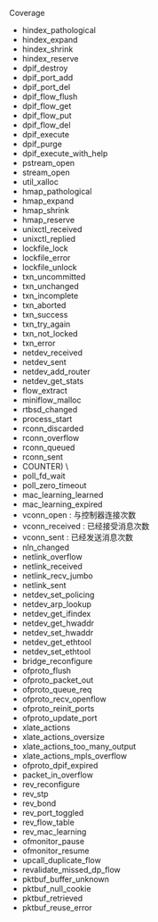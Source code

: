 
Coverage

* hindex_pathological
* hindex_expand
* hindex_shrink
* hindex_reserve
* dpif_destroy
* dpif_port_add
* dpif_port_del
* dpif_flow_flush
* dpif_flow_get
* dpif_flow_put
* dpif_flow_del
* dpif_execute
* dpif_purge
* dpif_execute_with_help
* pstream_open
* stream_open
* util_xalloc
* hmap_pathological
* hmap_expand
* hmap_shrink
* hmap_reserve
* unixctl_received
* unixctl_replied
* lockfile_lock
* lockfile_error
* lockfile_unlock
* txn_uncommitted
* txn_unchanged
* txn_incomplete
* txn_aborted
* txn_success
* txn_try_again
* txn_not_locked
* txn_error
* netdev_received
* netdev_sent
* netdev_add_router
* netdev_get_stats
* flow_extract
* miniflow_malloc
* rtbsd_changed
* process_start
* rconn_discarded
* rconn_overflow
* rconn_queued
* rconn_sent
* COUNTER)                                        \
* poll_fd_wait
* poll_zero_timeout
* mac_learning_learned
* mac_learning_expired
* vconn_open            : 与控制器连接次数
* vconn_received        : 已经接受消息次数
* vconn_sent            : 已经发送消息次数
* nln_changed
* netlink_overflow
* netlink_received
* netlink_recv_jumbo
* netlink_sent
* netdev_set_policing
* netdev_arp_lookup
* netdev_get_ifindex
* netdev_get_hwaddr
* netdev_set_hwaddr
* netdev_get_ethtool
* netdev_set_ethtool
* bridge_reconfigure
* ofproto_flush
* ofproto_packet_out
* ofproto_queue_req
* ofproto_recv_openflow
* ofproto_reinit_ports
* ofproto_update_port
* xlate_actions
* xlate_actions_oversize
* xlate_actions_too_many_output
* xlate_actions_mpls_overflow
* ofproto_dpif_expired
* packet_in_overflow
* rev_reconfigure
* rev_stp
* rev_bond
* rev_port_toggled
* rev_flow_table
* rev_mac_learning
* ofmonitor_pause
* ofmonitor_resume
* upcall_duplicate_flow
* revalidate_missed_dp_flow
* pktbuf_buffer_unknown
* pktbuf_null_cookie
* pktbuf_retrieved
* pktbuf_reuse_error
